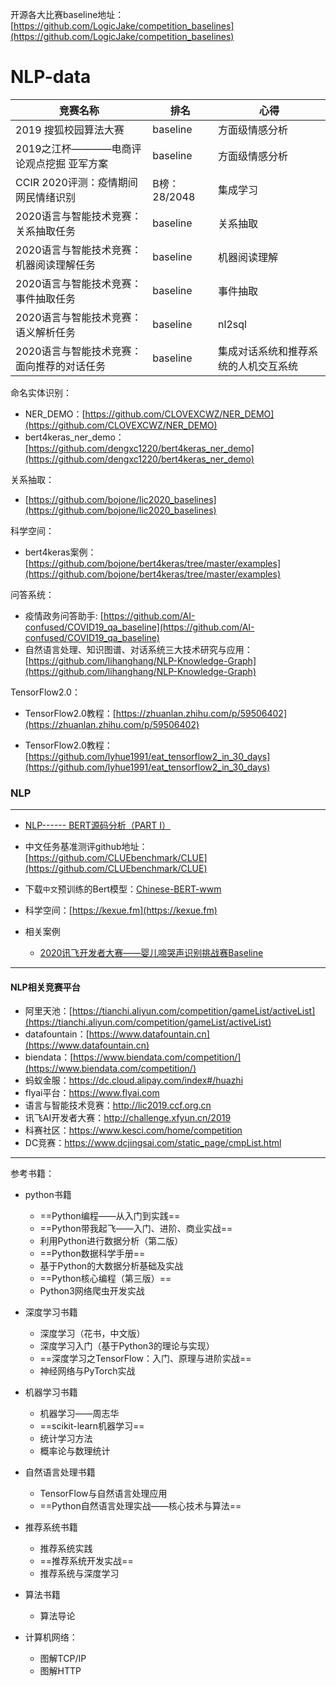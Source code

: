 开源各大比赛baseline地址：[https://github.com/LogicJake/competition_baselines](https://github.com/LogicJake/competition_baselines)


# NLP-data
竞赛名称 | 排名 | 心得  
-|-|-
2019 搜狐校园算法大赛|baseline|方面级情感分析|
2019之江杯————电商评论观点挖掘 亚军方案|baseline|方面级情感分析|
CCIR 2020评测：疫情期间网民情绪识别| B榜：28/2048  | 集成学习 |
2020语言与智能技术竞赛：关系抽取任务|baseline| 关系抽取 |
2020语言与智能技术竞赛：机器阅读理解任务|baseline| 机器阅读理解 |
2020语言与智能技术竞赛：事件抽取任务|baseline| 事件抽取 |
2020语言与智能技术竞赛：语义解析任务|baseline| nl2sql |
2020语言与智能技术竞赛：面向推荐的对话任务|baseline| 集成对话系统和推荐系统的人机交互系统 |


命名实体识别：

* NER_DEMO：[https://github.com/CLOVEXCWZ/NER_DEMO](https://github.com/CLOVEXCWZ/NER_DEMO)
* bert4keras_ner_demo：[https://github.com/dengxc1220/bert4keras_ner_demo](https://github.com/dengxc1220/bert4keras_ner_demo)

关系抽取：

* [https://github.com/bojone/lic2020_baselines](https://github.com/bojone/lic2020_baselines)

科学空间：

* bert4keras案例：[https://github.com/bojone/bert4keras/tree/master/examples](https://github.com/bojone/bert4keras/tree/master/examples)

问答系统：

* 疫情政务问答助手: [https://github.com/AI-confused/COVID19_qa_baseline](https://github.com/AI-confused/COVID19_qa_baseline)
* 自然语言处理、知识图谱、对话系统三大技术研究与应用：[https://github.com/lihanghang/NLP-Knowledge-Graph](https://github.com/lihanghang/NLP-Knowledge-Graph)

TensorFlow2.0：

* TensorFlow2.0教程：[https://zhuanlan.zhihu.com/p/59506402](https://zhuanlan.zhihu.com/p/59506402)

* TensorFlow2.0教程：[https://github.com/lyhue1991/eat_tensorflow2_in_30_days](https://github.com/lyhue1991/eat_tensorflow2_in_30_days)



### NLP
---

* [NLP------ BERT源码分析（PART I）](https://blog.csdn.net/weixin_42247922/article/details/105584366)
* 中文任务基准测评github地址：[https://github.com/CLUEbenchmark/CLUE](https://github.com/CLUEbenchmark/CLUE)
* 下载```中文```预训练的Bert模型：[Chinese-BERT-wwm](https://github.com/ymcui/Chinese-BERT-wwm)

* 科学空间：[https://kexue.fm](https://kexue.fm)


- 相关案例

    * [2020讯飞开发者大赛——婴儿啼哭声识别挑战赛Baseline](https://blog.csdn.net/weixin_42247922/article/details/104884012)



---

#### NLP相关竞赛平台 
* 阿里天池：[https://tianchi.aliyun.com/competition/gameList/activeList](https://tianchi.aliyun.com/competition/gameList/activeList)
* datafountain：[https://www.datafountain.cn](https://www.datafountain.cn)
* biendata：[https://www.biendata.com/competition/](https://www.biendata.com/competition/)
* 蚂蚁金服：https://dc.cloud.alipay.com/index#/huazhi 
* flyai平台：https://www.flyai.com
* 语言与智能技术竞赛：http://lic2019.ccf.org.cn
* 讯飞AI开发者大赛：http://challenge.xfyun.cn/2019
* 科赛社区：https://www.kesci.com/home/competition
* DC竞赛：https://www.dcjingsai.com/static_page/cmpList.html

---

参考书籍：
- python书籍
	* ==Python编程——从入门到实践==
	* ==Python带我起飞——入门、进阶、商业实战==
	* 利用Python进行数据分析（第二版）
	* ==Python数据科学手册==
	* 基于Python的大数据分析基础及实战
	* ==Python核心编程（第三版）==
	* Python3网络爬虫开发实战

- 深度学习书籍
	* 深度学习（花书，中文版）
	* 深度学习入门（基于Python3的理论与实现）
	* ==深度学习之TensorFlow：入门、原理与进阶实战==
	* 神经网络与PyTorch实战

- 机器学习书籍
	* 机器学习——周志华
	* ==scikit-learn机器学习==
	* 统计学习方法
	* 概率论与数理统计

- 自然语言处理书籍
	* TensorFlow与自然语言处理应用
	* ==Python自然语言处理实战——核心技术与算法==

- 推荐系统书籍
	* 推荐系统实践
	* ==推荐系统开发实战==
	* 推荐系统与深度学习

- 算法书籍
	* 算法导论

- 计算机网络：
	* 图解TCP/IP
	* 图解HTTP

